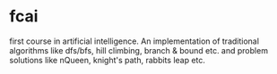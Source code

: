 # fcai
first course in artificial intelligence. An implementation of traditional algorithms like dfs/bfs, hill climbing, branch &amp; bound etc. and problem solutions like nQueen, knight's path, rabbits leap etc.
